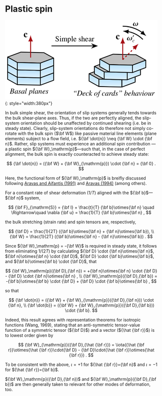# Plastic spin


![](https://raw.githubusercontent.com/nicholasmr/specfab/main/images/tranisotropic/plastic-spin.png){: style="width:380px"}

In bulk simple shear, the orientation of slip systems generally tends towards the bulk shear-plane axes. 
Thus, if the two are perfectly aligned, the slip-system orientation should be unaffected by continued shearing (i.e. be in steady state).
Clearly, slip-system orientations do therefore not simply co-rotate with the bulk spin ($\bf W$) like passive material line elements (plane elements) subject to a flow field, i.e. 
${\bf \dot{n}} \neq {\bf W} \cdot {\bf n}$.
Rather, slip systems must experience an additional spin contribution &mdash;a plastic spin ${\bf W}_\mathrm{p}$&mdash;such that, in the case of perfect alignment, the bulk spin is exactly counteracted to achieve steady state:

$$
{\bf \dot{n}} = ({\bf W} + {\bf W}_{\mathrm{p}}) \cdot {\bf n} = {\bf 0} .
$$

Here, the functional form of ${\bf W}_\mathrm{p}$ is breifly discussed following [Aravas and Aifantis (1991)](https://doi.org/10.1016/0749-6419(91)90028-W) and [Aravas (1994)](https://www.doi.org/10.1088/0965-0393/2/3A/005) (among others). 

For a constant rate of shear deformation ($1/T$) aligned with the ${\bf b}$&mdash;${\bf n}$ system, 

$$
{\bf F}_{\mathrm{S}}
= {\bf I} + \frac{t}{T} {\bf b}\otimes{\bf n}
\quad \Rightarrow\quad
\nabla {\bf u} = 
\frac{1}{T} {\bf b}\otimes{\bf n}
,
$$

the bulk stretching (strain rate) and spin tensors are, respectively,

$$
{\bf D} = \frac{1}{2T} ({\bf b}\otimes{\bf n} + {\bf n}\otimes{\bf b}),
\\
{\bf W} = \frac{1}{2T} ({\bf b}\otimes{\bf n} - {\bf n}\otimes{\bf b}) .
$$

Since ${\bf W}_\mathrm{p} = -{\bf W}$ is required in steady state, it follows from eliminating $1/(2T)$ by calculating 
${\bf D} \cdot {\bf n}\otimes{\bf n}$, 
${\bf n}\otimes{\bf n} \cdot {\bf D}$, 
${\bf D} \cdot {\bf b}\otimes{\bf b}$, and 
${\bf b}\otimes{\bf b} \cdot {\bf D}$, 
that

$$
{\bf W}_\mathrm{p}({\bf D},{\bf n}) = +{\bf n}\otimes{\bf n} \cdot {\bf D} - {\bf D} \cdot {\bf n}\otimes{\bf n} ,
\\
{\bf W}_\mathrm{p}({\bf D},{\bf b}) = -{\bf b}\otimes{\bf b} \cdot {\bf D} + {\bf D} \cdot {\bf b}\otimes{\bf b} ,
$$

so that 

$$
{\bf \dot{n}} = ({\bf W} + {\bf W}_{\mathrm{p}}({\bf D},{\bf n})) \cdot {\bf n},
\\ 
{\bf \dot{b}} = ({\bf W} + {\bf W}_{\mathrm{p}}({\bf D},{\bf b})) \cdot {\bf b}.
$$

Indeed, this result agrees with representation theorems for isotropic functions (Wang, 1969), stating that an anti-symmetric tensor-value function of a symmetric tensor (${\bf D}$) and a vector (${\hat {\bf r}}$) is to lowest order given by

$$
{\bf W}_{\mathrm{p}}({\bf D},{\hat {\bf r}}) = 
\iota({\hat {\bf r}}\otimes{\hat {\bf r}}\cdot{\bf D} - {\bf D}\cdot{\hat {\bf r}}\otimes{\hat {\bf r}})
.
$$

To be consistent with the above, $\iota = +1$ for ${\hat {\bf r}}={\bf n}$ and $\iota = -1$ for ${\hat {\bf r}}={\bf b}$.

${\bf W}_\mathrm{p}({\bf D},{\bf n})$ and ${\bf W}_\mathrm{p}({\bf D},{\bf b})$ are then generally taken to relevant for other modes of deformation, too.


